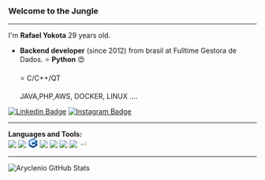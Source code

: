 ### Welcome to the Jungle 
---- 
I'm **Rafael Yokota** 29 years old.
 - **Backend developer** (since 2012) from brasil at Fulltime Gestora de Dados.
     &#11088;   **Python**  &#x1F60D;
     
     &#11088;  C/C++/QT
     
     JAVA,PHP,AWS, DOCKER, LINUX ....
      
      
[![Linkedin Badge](https://img.shields.io/badge/-LinkedIn-blue?style=flat-square&logo=Linkedin&logoColor=white&link=https://www.linkedin.com/in/rafael-yokota-24709782/)](https://www.linkedin.com/in/rafael-yokota-24709782/)
[![Instagram Badge](https://img.shields.io/badge/-Instagram-BF008C?style=flat-square&logo=Instagram&logoColor=white&link=https://www.instagram.com/rafaelyokota)](https://www.instagram.com/rafaelyokota/) 
     

----
**Languages and Tools:**  
<code><img height="20"
src="https://img.icons8.com/color/72/python.png"></code>
<code><img height="20"
src="https://img.icons8.com/color/2x/c-programming.png"></code>
<code><img height="20"
src="https://raw.githubusercontent.com/github/explore/80688e429a7d4ef2fca1e82350fe8e3517d3494d/topics/cpp/cpp.png"></code>
<code><img height="20"
src="https://img.icons8.com/ios-filled/2x/qt.png"></code>
<code><img height="20"
src="https://img.icons8.com/dusk/2x/java-coffee-cup-logo.png"></code>
<code><img height="20"
src="https://img.icons8.com/color/2x/git.png"></code>
<code><img height="20"
src="https://img.icons8.com/dusk/2x/docker.png"></code>
<code><img height="20"
src="https://raw.githubusercontent.com/github/explore/80688e429a7d4ef2fca1e82350fe8e3517d3494d/topics/mysql/mysql.png"></code>





---
![Aryclenio GitHub Stats](https://github-readme-stats.vercel.app/api?username=rafaelyokota&show_icons=true)
